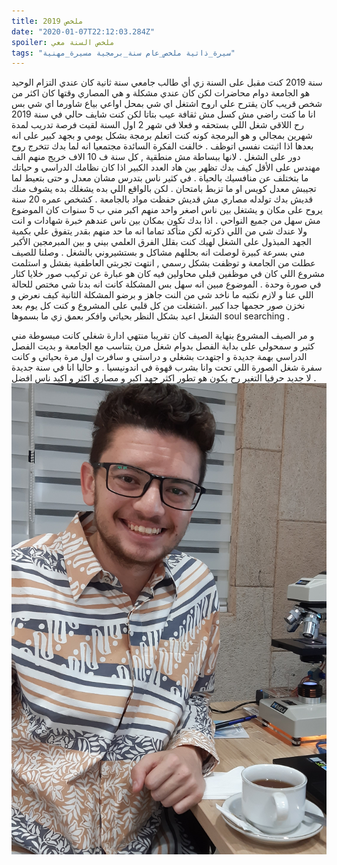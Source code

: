 ```yaml
---
title: ملخص 2019 
date: "2020-01-07T22:12:03.284Z"
spoiler: ملخص السنة معي
tags: "سيرة_ذاتية ملخص_عام سنة_برمجية مسيرة_مهنية"
---
```

سنة 2019 كنت مقبل على السنة زي أي طالب جامعي سنة ثانية كان عندي التزام الوحيد هو الجامعة دوام محاضرات لكن كان عندي مشكلة و هي المصاري وقتها كان اكثر من شخص قريب كان يقترح علي اروح اشتغل اي شي بمحل اواعي بياع شاورما اي شي بس انا ما كنت راضي مش كسل مش ثقافة عيب بتاتا لكن كنت شايف حالي في سنة 2019 رح اللاقي شغل اللي بستحقه و فعلا في شهر 2 اول السنة لقيت فرصة تدريب لمدة شهرين بمجالي و هو البرمجة كونه كنت اتعلم برمجة بشكل يومي و بجهد كبير على انه بعدها اذا اثبتت نفسي اتوظف . خالفت الفكرة السائدة مجتمعيا انه لما بدك تتخرج روح دور على الشغل . لانها ببساطة مش منطقية , كل سنة ف 10 الاف خريج منهم الف مهندس على الأقل كيف بدك تظهر بين هاد العدد الكبير اذا كان نظامك الدراسي و حياتك ما بتختلف عن منافسيك بالحياة . في كثير ناس بتدرس مشان معدل و حتى بتعيط لما تجيبش معدل كويس او ما تزبط بامتحان . لكن بالواقع اللي بده يشغلك بده يشوف منك قديش بدك تولدله مصاري مش قديش حفظت مواد بالجامعة . كشخص عمره 20 سنة يروح على مكان و يشتغل بين ناس اصغر واحد منهم اكبر مني ب 5 سنوات كان الموضوع مش سهل من جميع النواحي . اذا بدك تكون بمكان بين ناس عندهم خبرة شهادات و انت ولا عندك شي من اللي ذكرته لكن متأكد تماما انه ما حد منهم بقدر يتفوق علي بكمية الجهد المبذول على الشغل لهيك كنت بقلل الفرق العلمي بيني و بين المبرمجين الأكبر مني بسرعة كبيرة لوصلت انه بحللهم مشاكل و بستشيروني بالشغل . وصلنا للصيف عطلت من الجامعة و توظفت بشكل رسمي , انتهت تجربتي العاطفية بفشل و استلمت مشروع اللي كان في موظفين قبلي محاولين فيه كان هو عبارة عن تركيب صور خلايا كثار في صورة وحدة . الموضوع مبين انه سهل بس المشكلة كانت انه بدنا شي مختص للحالة اللي عنا و لازم نكتبه ما ناخد شي من النت جاهز و برضو المشكلة الثانية كيف نعرض و نخزن صور حجمها جدا كبير .اشتغلت من كل قلبي على المشروع و كنت كل يوم بعد الشغل اعيد بشكل النظر بحياتي وافكر بعمق زي ما بسموها soul searching .

و مر الصيف المشروع بنهاية الصيف كان تقريبا منتهي ادارة شغلي كانت مبسوطة مني كثير و سمحولي على بداية الفصل بدوام شغل مرن يتناسب مع الجامعة و بديت الفصل الدراسي بهمة جديدة و اجتهدت بشغلي و دراستي و سافرت اول مرة بحياتي و كانت سفرة شغل الصورة اللي تحت وانا بشرب قهوة في اندونيسيا . و حاليا انا في سنة جديدة لا جديد حرفيا التغير رح يكون هو تطور اكثر جهد اكبر و مصاري اكثر و اكيد ناس افضل .
![Me wearing indonesian batik](./2019.jpg)
